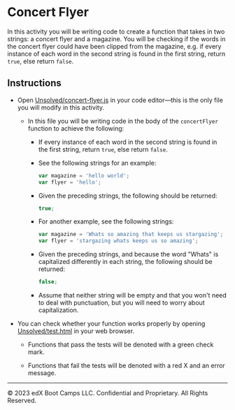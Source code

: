 # Concert Flyer

In this activity you will be writing code to create a function that takes in two strings: a concert flyer and a magazine. You will be checking if the words in the concert flyer could have been clipped from the magazine, e.g. if every instance of each word in the second string is found in the first string, return `true`, else return `false`.

## Instructions

* Open [Unsolved/concert-flyer.js](Unsolved/concert-flyer.js) in your code editor&mdash;this is the only file you will modify in this activity.

  * In this file you will be writing code in the body of the `concertFlyer` function to achieve the following:

    * If every instance of each word in the second string is found in the first string, return `true`, else return `false`.

    * See the following strings for an example:

      ```js
      var magazine = 'hello world';
      var flyer = 'hello';
      ```

    * Given the preceding strings, the following should be returned:

      ```js
      true;
      ```

    * For another example, see the following strings:

      ```js
      var magazine = 'Whats so amazing that keeps us stargazing';
      var flyer = 'stargazing whats keeps us so amazing';
      ```

    * Given the preceding strings, and because the word "Whats" is capitalized differently in each string, the following should be returned:

      ```js
      false;
      ```

    * Assume that neither string will be empty and that you won't need to deal with punctuation, but you will need to worry about capitalization.

* You can check whether your function works properly by opening [Unsolved/test.html](Unsolved/test.html) in your web browser.

  * Functions that pass the tests will be denoted with a green check mark.

  * Functions that fail the tests will be denoted with a red X and an error message.


---
© 2023 edX Boot Camps LLC. Confidential and Proprietary. All Rights Reserved.
